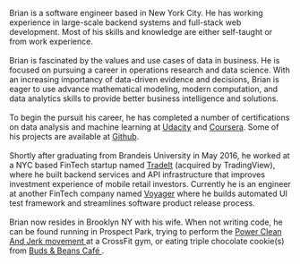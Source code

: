 Brian is a software engineer based in New York City. He has working experience in large-scale backend systems and full-stack web development. Most of his skills and knowledge are either self-taught or from work experience. 
<br /><br />
Brian is fascinated by the values and use cases of data in business. He is focused on pursuing a career in operations research and data science. With an increasing importancy of data-driven evidence and decisions, 
Brian is eager to use advance mathematical modeling, modern computation, and data analytics skills to provide better business intelligence and solutions.
<br /><br />
To begin the pursuit his career, he has completed a number of certifications on data analysis and machine learning at <a href="https://graduation.udacity.com/confirm/MT2JF7F4" target="_blank">Udacity</a> and <a href="https://www.coursera.org/account/accomplishments/verify/TKXD4ZNJ9W6Z" target="_blank">Coursera</a>. Some of his projects are available at <a href="https://github.com/bluk16?tab=repositories" target="_blank">Github</a>.
<br /><br />
Shortly after graduating from Brandeis University in May 2016,
he worked at a NYC based FinTech startup named <a href="https://www.trade.it/" target="_blank">TradeIt</a> 
(acquired by TradingView), where he built backend services 
and API infrastructure that improves investment experience 
of mobile retail investors. Currently he is an engineer at another
FinTech company named <a href="https://www.investvoyager.com/" target="_blank">Voyager</a> where he builds automated UI test 
framework and streamlines software product release process.
<br /><br />
Brian now resides in Brooklyn NY with his wife. When not writing code, he
can be found running in Prospect Park, trying to perform the 
<a href="https://youtu.be/c-TD6-GESQk?t=23" target="_blank">
    Power Clean And Jerk movement
</a> at a CrossFit gym, or eating triple chocolate cookie(s) from 
<a href="https://www.yelp.com/biz/buds-and-beans-caf%C3%A9-brooklyn" target="_blank">
    Buds & Beans Café
</a>.
<br /><br />